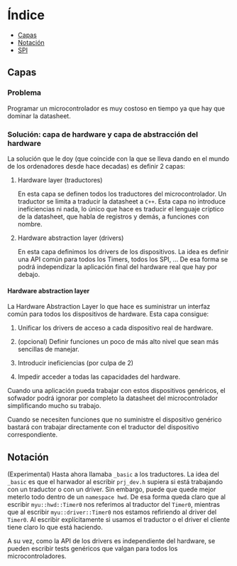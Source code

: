 # Índice

* [Capas](#capas)
* [Notación](#notación)
* [SPI](#spi)

## <a name="capas"></a>Capas

### Problema

Programar un microcontrolador es muy costoso en tiempo ya que hay que dominar
la datasheet. 


### Solución: capa de hardware y capa de abstracción del hardware

La solución que le doy (que coincide con la que se lleva dando en el mundo de
los ordenadores desde hace decadas) es definir 2 capas:

1. Hardware layer (traductores)

   En esta capa se definen todos los traductores del microcontrolador. Un
   traductor se limita a traducir la datasheet a `C++`. Esta capa no introduce
   ineficiencias ni nada, lo único que hace es traducir el lenguaje críptico
   de la datasheet, que habla de registros y demás, a funciones con nombre.


2. Hardware abstraction layer (drivers)

    En esta capa definimos los drivers de los dispositivos. La idea es definir
    una API común para todos los Timers, todos los SPI, ... De esa forma se
    podrá independizar la aplicación final del hardware real que hay por
    debajo.

#### Hardware abstraction layer

La Hardware Abstraction Layer lo que hace es suministrar un interfaz común
para todos los dispositivos de hardware. Esta capa consigue:

1. Unificar los drivers de acceso a cada dispositivo real de hardware.

2. (opcional) Definir funciones un poco de más alto nivel que sean más
   sencillas de manejar.

3. Introducir ineficiencias (por culpa de 2)

4. Impedir acceder a todas las capacidades del hardware.

Cuando una aplicación pueda trabajar con estos dispositivos genéricos, el
sofwador podrá ignorar por completo la datasheet del microcontrolador
simplificando mucho su trabajo. 

Cuando se necesiten funciones que no suministre el dispositivo genérico
bastará con trabajar directamente con el traductor del dispositivo
correspondiente.



## <a name="notacion"></a>Notación

(Experimental) Hasta ahora llamaba `_basic` a los traductores. La idea del
`_basic` es que el harwador al escribir `prj_dev.h` supiera si está trabajando
con un traductor o con un driver. Sin embargo, puede que quede mejor meterlo
todo dentro de un `namespace hwd`. De esa forma queda claro que al escribir
`myu::hwd::Timer0` nos referimos al traductor del `Timer0`, mientras que al
escribir `myu::driver::Timer0` nos estamos refiriendo al driver del `Timer0`.
Al escribir explícitamente si usamos el traductor o el driver el cliente tiene
claro lo que está haciendo.

A su vez, como la API de los drivers es independiente del hardware, se pueden
escribir tests genéricos que valgan para todos los microcontroladores.







